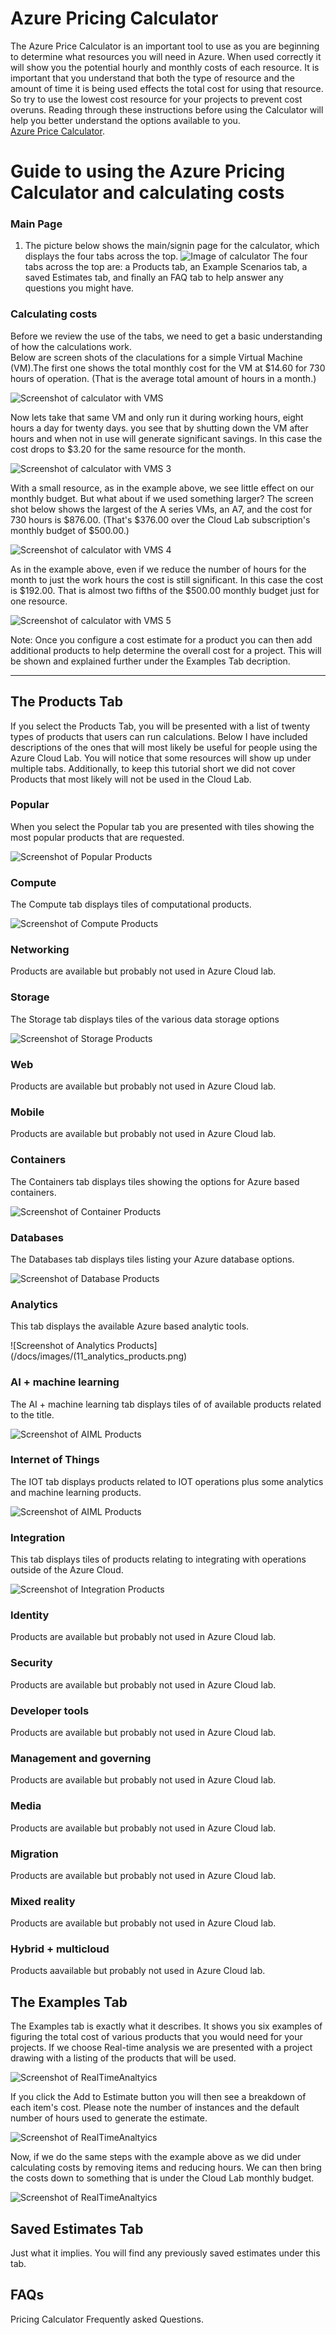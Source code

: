# Azure Pricing Calculator
The Azure Price Calculator is an important tool to use as you are beginning to determine what resources you will need in Azure. When used correctly it will show you the potential hourly and monthly costs of each resource. It is important that you understand that both the type of resource and the amount of time it is being used effects the total cost for using that resource. So try to use the lowest cost resource for your projects to prevent cost overuns. Reading through these instructions before using the Calculator will help you better understand the options available to you.   
 [Azure Price Calculator](https://azure.microsoft.com/en-us/pricing/calculator/?OCID=AIDcmm5edswduu_SEM_0578e77bc86314f796a884a07b206fd0:G:s&ef_id=0578e77bc86314f796a884a07b206fd0:G:s&msclkid=0578e77bc86314f796a884a07b206fd0).
 
# Guide to using the Azure Pricing Calculator and calculating costs
### Main Page
1. The picture below shows the main/signin page for the calculator, which displays the four tabs across the top.
![Image of calculator](/docs/images/1_calculator.png)
The four tabs across the top are: a Products tab, an Example Scenarios tab, a saved Estimates tab, and finally an FAQ tab to help answer any questions you might have. 

### Calculating costs 
Before we review the use of the tabs, we need to get a basic understanding of how the calculations work.  
Below are screen shots of the claculations for a simple Virtual Machine (VM).The first one shows the total monthly cost for the VM at $14.60 for 730 hours of operation. (That is the average total amount of hours in a month.)

![Screenshot of calculator with VMS](/docs/images/2_virtualmachinecalculator.png)

Now lets take that same VM and only run it during working hours, eight hours a day for twenty days. you see that by shutting down the VM after hours and when not in use will generate significant savings. In this case the cost drops to $3.20 for the same resource for the month.

![Screenshot of calculator with VMS 3](/docs/images/3_calc_vmparttime.png)

With a small resource, as in the example above, we see little effect on our monthly budget. But what about if we used something larger? The screen shot below shows the largest of the A series VMs, an A7, and the cost for 730 hours is $876.00. (That's $376.00 over the Cloud Lab subscription's monthly budget of $500.00.)

![Screenshot of calculator with VMS 4](/docs/images/4_vm_large_caluclator.png)

As in the example above, even if we reduce the number of hours for the month to just the work hours the cost is still significant. In this case the cost is $192.00. That is almost two fifths of the $500.00 monthly budget just for one resource.

![Screenshot of calculator with VMS 5](/docs/images/5_calc.png)

Note: Once you configure a cost estimate for a product you can then add additional products to help determine the overall cost for a project. This will be shown and explained further under the Examples Tab decription.  
*******

## The Products Tab 
If you select the Products Tab, you will be presented with a list of twenty types of products that users can run calculations. Below I have included descriptions of the ones that will most likely be useful for people using the Azure Cloud Lab. You will notice that some resources will show up under multiple tabs. Additionally, to keep this tutorial short we did not cover Products that most likely will not be used in the Cloud Lab.

### Popular
When you select the Popular tab you are presented with tiles showing the most popular products that are requested.

![Screenshot of Popular Products](/docs/images/6_popular_products.png)

### Compute
The Compute tab displays tiles of computational products.

![Screenshot of Compute Products](/docs/images/7_compute_products.png)

### Networking
Products are available but probably not used in Azure Cloud lab.

### Storage
The Storage tab displays tiles of the various data storage options  

![Screenshot of Storage Products](/docs/images/8_storage_products.png)

### Web
Products are available but probably not used in Azure Cloud lab.

### Mobile
Products are available but probably not used in Azure Cloud lab.

### Containers
The Containers tab displays tiles showing the options for Azure based containers.

![Screenshot of Container Products](/docs/images/9_container_products.png)

### Databases
The Databases tab displays tiles listing your Azure database options.

![Screenshot of Database Products](/docs/images/10_db_products.png)

### Analytics
This tab displays the available Azure based analytic tools.

![Screenshot of Analytics Products](/docs/images/(11_analytics_products.png)

### AI + machine learning
The AI + machine learning tab displays tiles of of available products related to the title.

![Screenshot of AIML Products](/docs/images/12_AI_products.png)

### Internet of Things
The IOT tab displays products related to IOT operations plus some analytics and machine learning products.

![Screenshot of AIML Products](/docs/images/13_IOT_products.png)

### Integration
This tab displays tiles of products relating to integrating with operations outside of the Azure Cloud. 

![Screenshot of Integration Products](/docs/images/14_integration_products.png)

### Identity
Products are available but probably not used in Azure Cloud lab.

### Security
Products are available but probably not used in Azure Cloud lab.

### Developer tools
Products are available but probably not used in Azure Cloud lab.

### Management and governing
Products are available but probably not used in Azure Cloud lab. 

### Media
Products are available but probably not used in Azure Cloud lab.

### Migration
Products are available but probably not used in Azure Cloud lab.

### Mixed reality
Products are available but probably not used in Azure Cloud lab.

### Hybrid + multicloud
Products aavailable but probably not used in Azure Cloud lab.

## The Examples Tab

The Examples tab is exactly what it describes. It shows you six examples of figuring the total cost of various products that you would need for your projects. 
If we choose Real-time analysis we are presented with a project drawing with a listing of the products that will be used. 

![Screenshot of RealTimeAnaltyics](/docs/images/15_RT_Analytics.png)

If you click the Add to Estimate button you will then see a breakdown of each item's cost. Please note the number of instances and the default number of hours used to generate the estimate.   

![Screenshot of RealTimeAnaltyics](/docs/images/16_get_estimate.png)

Now, if we do the same steps with the example above as we did under calculating costs by removing items and reducing hours. We can then bring the costs down to something that is under the Cloud Lab monthly budget. 

![Screenshot of RealTimeAnaltyics](/docs/images/17_revise_estimate.png)

## Saved Estimates Tab
Just what it implies. You will find any previously saved estimates under this tab.

## FAQs
Pricing Calculator Frequently asked Questions.

